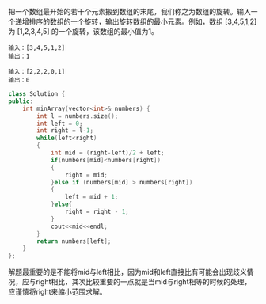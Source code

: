 把一个数组最开始的若干个元素搬到数组的末尾，我们称之为数组的旋转。输入一个递增排序的数组的一个旋转，输出旋转数组的最小元素。例如，数组 [3,4,5,1,2] 为 [1,2,3,4,5] 的一个旋转，该数组的最小值为1。  

```
输入：[3,4,5,1,2]
输出：1
```

```
输入：[2,2,2,0,1]
输出：0
```

```C++
class Solution {
public:
    int minArray(vector<int>& numbers) {
        int l = numbers.size();
        int left = 0;
        int right = l-1;
        while(left<right)
        {
            int mid = (right-left)/2 + left;
            if(numbers[mid]<numbers[right])
            {
                right = mid;
            }else if (numbers[mid] > numbers[right])
            {
                left = mid + 1;
            }else{
                right = right - 1;
            }
            cout<<mid<<endl;
        }
        return numbers[left];
    }
};
```
解题最重要的是不能将mid与left相比，因为mid和left直接比有可能会出现歧义情况，应与right相比，其次比较重要的一点就是当mid与right相等的时候的处理，应谨慎将right来缩小范围求解。